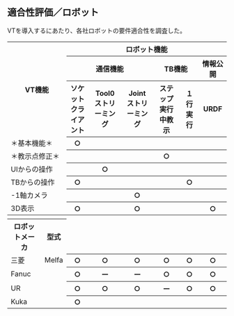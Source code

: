## 適合性評価／ロボット  

VTを導入するにあたり、各社ロボットの要件適合性を調査した。

<table>
<tr><th colspan="2" rowspan="3">VT機能<th colspan="6">ロボット機能
<tr><th colspan="3">通信機能<th colspan="2">TB機能<th>情報公開
<tr><th>ソケット<br>クライアント<th>Tool0<br>ストリーミング<th>Joint<br>ストリーミング<th>ステップ実行中教示<th>１行実行<th>URDF
<tr><td colspan="2">＊基本機能＊<th>○<th><th><th><th><th>
<tr><td colspan="2">＊教示点修正＊<th><th><th><th>○<th><th>
<tr><td colspan="2">UIからの操作<th><th>○<th><th><th><th>
<tr><td colspan="2">TBからの操作<th>○<th><th><th><th>○<th>
<tr><td colspan="2">-1軸カメラ<th><th><th>○<th><th><th>
<tr><td colspan="2">3D表示<th>○<th><th>○<th><th><th>○
<tr><th colspan="8">
<tr><th>ロボットメーカ<th>型式
<tr><td>三菱<td>Melfa<th>○<th>○<th>○<th>○<th>○<th>○
<tr><td>Fanuc<td><th>○<th>ー<th>ー<th>○<th>○<th>○
<tr><td>UR<td><th>○<th>○<th>○<th>ー<th>○<th>○
<tr><td>Kuka<td><th>○<th><th><th><th><th>
</table>
